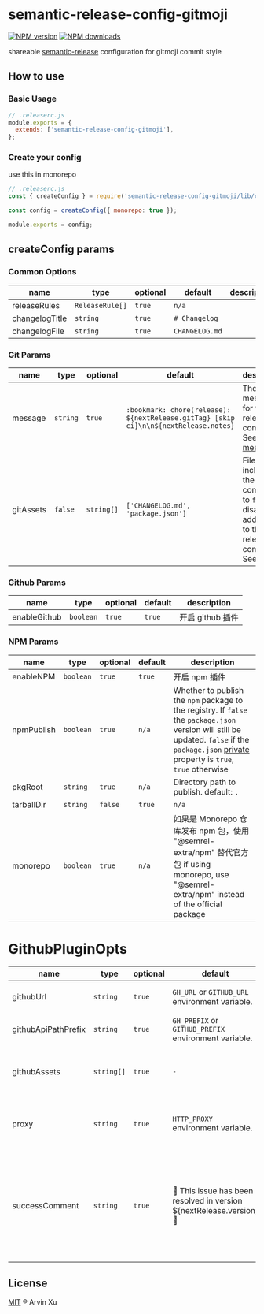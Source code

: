 # semantic-release-config-gitmoji

[![NPM version][version-image]][version-url] [![NPM downloads][download-image]][download-url]

shareable [semantic-release][semantic-release] configuration for gitmoji commit style

## How to use

### Basic Usage

```js
// .releaserc.js
module.exports = {
  extends: ['semantic-release-config-gitmoji'],
};
```

### Create your config

use this in monorepo

```js
// .releaserc.js
const { createConfig } = require('semantic-release-config-gitmoji/lib/createConfig');

const config = createConfig({ monorepo: true });

module.exports = config;
```

## createConfig params

### Common Options

| name           | type            | optional | default        | description |
| -------------- | --------------- | -------- | -------------- | ----------- |
| releaseRules   | `ReleaseRule[]` | `true`   | `n/a`          |             |
| changelogTitle | `string`        | `true`   | `# Changelog`  |             |
| changelogFile  | `string`        | `true`   | `CHANGELOG.md` |             |

### Git Params

| name      | type     | optional   | default                                                                              | description                                                                                                                 |
| --------- | -------- | ---------- | ------------------------------------------------------------------------------------ | --------------------------------------------------------------------------------------------------------------------------- |
| message   | `string` | `true`     | `:bookmark: chore(release): ${nextRelease.gitTag} [skip ci]\n\n${nextRelease.notes}` | The message for the release commit. See [message](#message).                                                                |
| gitAssets | `false`  | `string[]` | `['CHANGELOG.md', 'package.json']`                                                   | Files to include in the release commit.Set to `false` to disable adding files to the release commit. See [assets](#assets). |

### Github Params

| name         | type      | optional | default | description      |
| ------------ | --------- | -------- | ------- | ---------------- |
| enableGithub | `boolean` | `true`   | `true`  | 开启 github 插件 |

### NPM Params

| name       | type      | optional | default | description                                                                                                                                                                                                                                        |
| ---------- | --------- | -------- | ------- | -------------------------------------------------------------------------------------------------------------------------------------------------------------------------------------------------------------------------------------------------- |
| enableNPM  | `boolean` | `true`   | `true`  | 开启 npm 插件                                                                                                                                                                                                                                      |
| npmPublish | `boolean` | `true`   | `n/a`   | Whether to publish the `npm` package to the registry. If `false` the `package.json` version will still be updated. `false` if the `package.json` [private](https://docs.npmjs.com/files/package.json#private) property is `true`, `true` otherwise |
| pkgRoot    | `string`  | `true`   | `n/a`   | Directory path to publish. default: `.`                                                                                                                                                                                                            |
| tarballDir | `string`  | `false`  | `true`  | `n/a`                                                                                                                                                                                                                                              |
| monorepo   | `boolean` | `true`   | `n/a`   | 如果是 Monorepo 仓库发布 npm 包，使用 "@semrel-extra/npm" 替代官方包 if using monorepo, use "@semrel-extra/npm" instead of the official package                                                                                                    |

# GithubPluginOpts

| name                | type       | optional | default                                                                      | description                                                                                                                                                                                                                   |
| ------------------- | ---------- | -------- | ---------------------------------------------------------------------------- | ----------------------------------------------------------------------------------------------------------------------------------------------------------------------------------------------------------------------------- |
| githubUrl           | `string`   | `true`   | `GH_URL` or `GITHUB_URL` environment variable.                               | The GitHub Enterprise endpoint.                                                                                                                                                                                               |
| githubApiPathPrefix | `string`   | `true`   | `GH_PREFIX` or `GITHUB_PREFIX` environment variable.                         | The GitHub Enterprise API prefix.                                                                                                                                                                                             |
| githubAssets        | `string[]` | `true`   | `-`                                                                          | An array of files to upload to the release. See [assets](#assets).                                                                                                                                                            |
| proxy               | `string`   | `true`   | `HTTP_PROXY` environment variable.                                           | The proxy to use to access the GitHub API. See [proxy](#proxy).                                                                                                                                                               |
| successComment      | `string`   | `true`   | :tada: This issue has been resolved in version ${nextRelease.version} :tada: | The release is available on [GitHub release](github_release_url) The [assignees](https://help.github.com/articles/assigning-issues-and-pull-requests-to-other-github-users) to add to the issue created when a release fails. |

## License

[MIT](../../LICENSE) ® Arvin Xu

<!-- npm url -->

[version-image]: http://img.shields.io/npm/v/semantic-release-config-gitmoji.svg?color=deepgreen&label=latest
[version-url]: http://npmjs.org/package/semantic-release-config-gitmoji
[download-image]: https://img.shields.io/npm/dm/semantic-release-config-gitmoji.svg
[download-url]: https://npmjs.org/package/semantic-release-config-gitmoji
[semantic-release]: https://github.com/semantic-release/semantic-release
